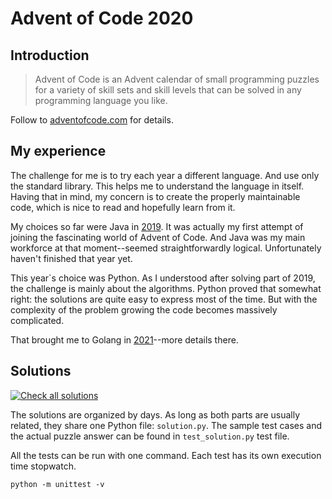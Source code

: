 # Advent of Code 2020

## Introduction

> Advent of Code is an Advent calendar of small programming puzzles for a variety of skill sets and skill levels that can be solved in any programming language you like.

Follow to [adventofcode.com](https://adventofcode.com/) for details. 

## My experience

The challenge for me is to try each year a different language. And use only the standard library.
This helps me to understand the language in itself. Having that in mind, 
my concern is to create the properly maintainable code, which is nice to read and hopefully learn from it. 

My choices so far were Java in [2019](shpikat/advent-of-code-2019). 
It was actually my first attempt of joining the fascinating world of Advent of Code.
And Java was my main workforce at that moment--seemed straightforwardly logical.
Unfortunately haven't finished that year yet.

This year`s choice was Python.
As I understood after solving part of 2019, the challenge is mainly about the algorithms.
Python proved that somewhat right: the solutions are quite easy to express most of the time.
But with the complexity of the problem growing the code becomes massively complicated.

That brought me to Golang in [2021](shpikat/advent-of-code-2021)--more details there.

## Solutions

[![Check all solutions](https://github.com/shpikat/advent-of-code-2020/actions/workflows/check-solutions.yml/badge.svg)](https://github.com/shpikat/advent-of-code-2020/actions/workflows/check-solutions.yml)

The solutions are organized by days. As long as both parts are usually related, 
they share one Python file: `solution.py`.
The sample test cases and the actual puzzle answer can be found in `test_solution.py` test file.

All the tests can be run with one command. Each test has its own execution time stopwatch.
```shell
python -m unittest -v
```
